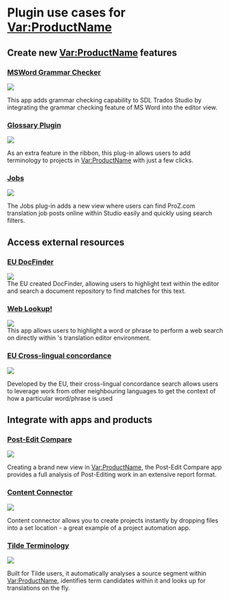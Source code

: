 # Plugin use cases for <Var:ProductName>

## Create new <Var:ProductName> features

### [MSWord Grammar Checker](https://appstore.sdl.com/language/app/msword-grammar-checker/392/)

<img style="display:block; " src="images/MSWordGrammarChecker.png" />

This app adds grammar checking capability to SDL Trados Studio by integrating the grammar checking feature of MS Word into the editor view.

### [Glossary Plugin](https://appstore.sdl.com/language/app/glossary-plugin/365/)

<img style="display:block; " src="images/Glossaryplugin.png" />

As an extra feature in the ribbon, this plug-in allows users to add terminology to projects in <Var:ProductName> with just a few clicks.

### [Jobs](https://appstore.sdl.com/language/app/jobs/463/)

<img style="display:block; " src="images/Jobs.png" />

The Jobs plug-in adds a new view where users can find ProZ.com translation job posts online within Studio easily and quickly using search filters.

## Access external resources

### [EU DocFinder]()

<img style="display:block; " src="images/eudocfinder.jpg" />
The EU created DocFinder, allowing users to highlight text within the editor and search a document repository to find matches for this text.

### [Web Lookup!](https://appstore.sdl.com/language/app/web-lookup/455/)

<img style="display:block; " src="images/weblookup.png" />
This app allows users to highlight a word or phrase to perform a web search on directly within <Var:ProductName>'s translation editor environment.

### [EU Cross-lingual concordance]()

<img style="display:block; " src="images/eucrosslingual.jpg" />

Developed by the EU, their cross-lingual concordance search allows users to leverage work from other neighbouring languages to get the context of how a particular word/phrase is used

## Integrate with apps and products

### [Post-Edit Compare](https://appstore.sdl.com/language/app/post-edit-compare/610/)

<img style="display:block; " src="images/PostEditCompare.jpg" />

Creating a brand new view in <Var:ProductName>, the Post-Edit Compare app provides a full analysis of Post-Editing work in an extensive report format.

### [Content Connector]()

<img style="display:block; " src="images/contentconnector.jpg" />

Content connector allows you to create projects instantly by dropping files into a set location - a great example of a project automation app.

### [Tilde Terminology](https://appstore.sdl.com/language/app/tilde-terminology-plugin/511/)

<img style="display:block; " src="images/TildeTerminology.png" />

Built for Tilde users, it automatically analyses a source segment within <Var:ProductName>, identifies term candidates within it and looks up for translations on the fly.